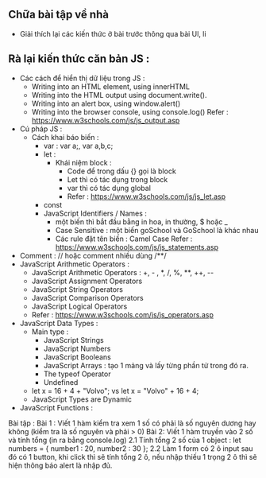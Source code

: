 ## Chữa bài tập về nhà
- Giải thích lại các kiến thức ở bài trước thông qua bài Ul, li
## Rà lại kiến thức căn bản JS :
- Các cách để hiển thị dữ liệu trong JS :
  - Writing into an HTML element, using innerHTML
  - Writing into the HTML output using document.write().
  - Writing into an alert box, using window.alert()
  - Writing into the browser console, using console.log()
  Refer : https://www.w3schools.com/js/js_output.asp
- Cú pháp JS :
  - Cách khai báo biến : 
    - var : var a;, var a,b,c;
    - let :
      - Khái niệm block :
        - Code để trong dấu {} gọi là block
        - Let thì có tác dụng trong block
        - var thì có tác dụng global
        - Refer : https://www.w3schools.com/js/js_let.asp
    - const
    - JavaScript Identifiers / Names :
      - một biến thì bắt đầu bằng in hoa, in thường, $ hoặc _
      - Case Sensitive : một biến goSchool và GoSchool là khác nhau
      - Các rule đặt tên biến : Camel Case
  Refer : https://www.w3schools.com/js/js_statements.asp
- Comment : // hoặc comment nhiều dùng /**/
- JavaScript Arithmetic Operators :
  - JavaScript Arithmetic Operators : +, - , *, /, %, **, ++, --
  - JavaScript Assignment Operators
  - JavaScript String Operators
  - JavaScript Comparison Operators
  - JavaScript Logical Operators
  - Refer : https://www.w3schools.com/js/js_operators.asp
- JavaScript Data Types :
  - Main type : 
    - JavaScript Strings
    - JavaScript Numbers
    - JavaScript Booleans
    - JavaScript Arrays : tạo 1 mảng và lấy từng phần tử trong đó ra.
    - The typeof Operator
    - Undefined
  - let x = 16 + 4 + "Volvo"; vs let x = "Volvo" + 16 + 4;
  - JavaScript Types are Dynamic
- JavaScript Functions :

Bài tập :
  Bài 1 : Viết 1 hàm kiểm tra xem 1 số có phải là số nguyên dương hay không (kiểm tra là số nguyên và phải > 0)
  Bài 2: Viết 1 hàm truyền vào 2 số và tính tổng (in ra bằng console.log)
      2.1 Tính tổng 2 số của 1 object :
        let numbers = {
          number1 : 20,
          number2 : 30
        };
      2.2 Làm 1 form có 2 ô input sau đó có 1 button, khi click thì sẽ tính tổng 2 ô, nếu nhập thiếu 1 trọng 2 ô thì sẽ hiện thông báo alert là nhập đủ.